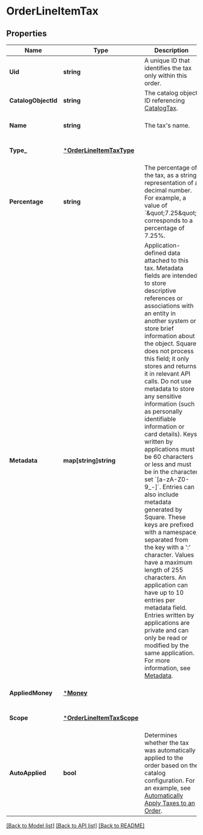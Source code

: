# OrderLineItemTax

## Properties
Name | Type | Description | Notes
------------ | ------------- | ------------- | -------------
**Uid** | **string** | A unique ID that identifies the tax only within this order. | [optional] [default to null]
**CatalogObjectId** | **string** | The catalog object ID referencing [CatalogTax](entity:CatalogTax). | [optional] [default to null]
**Name** | **string** | The tax&#x27;s name. | [optional] [default to null]
**Type_** | [***OrderLineItemTaxType**](OrderLineItemTaxType.md) |  | [optional] [default to null]
**Percentage** | **string** | The percentage of the tax, as a string representation of a decimal number. For example, a value of &#x60;\&quot;7.25\&quot;&#x60; corresponds to a percentage of 7.25%. | [optional] [default to null]
**Metadata** | **map[string]string** | Application-defined data attached to this tax. Metadata fields are intended to store descriptive references or associations with an entity in another system or store brief information about the object. Square does not process this field; it only stores and returns it in relevant API calls. Do not use metadata to store any sensitive information (such as personally identifiable information or card details).  Keys written by applications must be 60 characters or less and must be in the character set &#x60;[a-zA-Z0-9_-]&#x60;. Entries can also include metadata generated by Square. These keys are prefixed with a namespace, separated from the key with a &#x27;:&#x27; character.  Values have a maximum length of 255 characters.  An application can have up to 10 entries per metadata field.  Entries written by applications are private and can only be read or modified by the same application.  For more information, see [Metadata](https://developer.squareup.com/docs/build-basics/metadata). | [optional] [default to null]
**AppliedMoney** | [***Money**](Money.md) |  | [optional] [default to null]
**Scope** | [***OrderLineItemTaxScope**](OrderLineItemTaxScope.md) |  | [optional] [default to null]
**AutoApplied** | **bool** | Determines whether the tax was automatically applied to the order based on the catalog configuration. For an example, see  [Automatically Apply Taxes to an Order](https://developer.squareup.com/docs/orders-api/apply-taxes-and-discounts/auto-apply-taxes). | [optional] [default to null]

[[Back to Model list]](../README.md#documentation-for-models) [[Back to API list]](../README.md#documentation-for-api-endpoints) [[Back to README]](../README.md)

